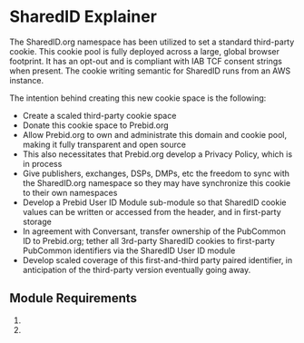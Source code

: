 # SharedID Explainer

The SharedID.org namespace has been utilized to set a standard third-party cookie.  This cookie pool is fully deployed across a large, global browser footprint.  It has an opt-out and is compliant with IAB TCF consent strings when present.  The cookie writing semantic for SharedID runs from an AWS instance.

The intention behind creating this new cookie space is the following:

* Create a scaled third-party cookie space
* Donate this cookie space to Prebid.org
* Allow Prebid.org to own and administrate this domain and cookie pool, making it fully transparent and open source
* This also necessitates that Prebid.org develop a Privacy Policy, which is in process
* Give publishers, exchanges, DSPs, DMPs, etc the freedom to sync with the SharedID.org namespace so they may have synchronize this cookie to their own namespaces
* Develop a Prebid User ID Module sub-module so that SharedID cookie values can be written or accessed from the header, and in first-party storage
* In agreement with Conversant, transfer ownership of the PubCommon ID to Prebid.org; tether all 3rd-party SharedID cookies to first-party PubCommon identifiers via the SharedID User ID module
* Develop scaled coverage of this first-and-third party paired identifier, in anticipation of the third-party version eventually going away.

## Module Requirements

1.
1.
